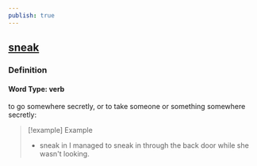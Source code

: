 ```yaml
---
publish: true
---
```


## [sneak](https://dictionary.cambridge.org/dictionary/english/sneak)

### Definition
#### Word Type: verb
to go somewhere secretly, or to take someone or something somewhere secretly:

>[!example] Example
> - sneak in I managed to sneak in through the back door while she wasn't looking.
